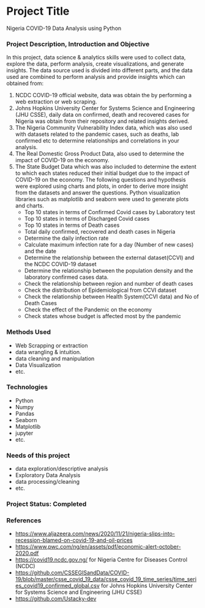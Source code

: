 # Project Title
 Nigeria COVID-19 Data Analysis using Python
 
### Project Description, Introduction and Objective
In this project, data science & analytics skills were used to collect data, explore the data, perform analysis, create visualizations, and generate insights.
The data source used is divided into different parts, and the data used are combined to perform analysis and provide insights which can obtained from:
1. NCDC COVID-19 official website, data was obtain the by performing a web extraction or web scraping.
2. Johns Hopkins University Center for Systems Science and Engineering (JHU CSSE), daily data on confirmed, death and recovered cases for Nigeria was obtain 
   from their repository and related insights derived.
3. The Nigeria Community Vulnerability Index data, which was also used with datasets related to the pandemic cases, such as deaths, lab confirmed etc to determine relationships 
   and correlations in your analysis.
4. The Real Domestic Gross Product Data, also used to determine the impact of COVID-19 on the economy.
5. The State Budget Data which was also included to determine the extent to which each states reduced their initial budget due to the impact of COVID-19 on the economy.
The following questions and hypothesis were explored using charts and plots, in order to derive more insight from the datasets and answer the questions.
Python visualization libraries such as matplotlib and seaborn were used to generate plots and charts.
    * Top 10 states in terms of Confirmed Covid cases by Laboratory test
    * Top 10 states in terms of Discharged Covid cases
    * Top 10 states in terms of Death cases
    * Total daily confirmed, recovered and death cases in Nigeria
    * Determine the daily infection rate
    * Calculate maximum infection rate for a day (Number of new cases) and the date
    * Determine the relationship between the external dataset(CCVI) and the NCDC COVID-19 dataset
    * Determine the relationship between the population density and the laboratory confirmed cases data.
    * Check the relationship between region and number of death cases
    * Check the distribution of Epidemiological from CCVI dataset
    * Check the relationship between Health System(CCVI data) and No of Death Cases
    * Check the effect of the Pandemic on the economy
    * Check states whose budget is affected most by the pandemic

### Methods Used
* Web Scrapping or extraction
* data wrangling & intuition.
* data cleaning and manipulation
* Data Visualization
* etc.

### Technologies
* Python
* Numpy
* Pandas
* Seaborn
* Matplotlib
* jupyter
* etc. 


### Needs of this project
- data exploration/descriptive analysis
- Exploratory Data Analysis
- data processing/cleaning
- etc. 

###  Project Status: Completed

### References
* https://www.aljazeera.com/news/2020/11/21/nigeria-slips-into-recession-blamed-on-covid-19-and-oil-prices
* https://www.pwc.com/ng/en/assets/pdf/economic-alert-october-2020.pdf
* https://covid19.ncdc.gov.ng/ for Nigeria Centre for Diseases Control (NCDC)
* https://github.com/CSSEGISandData/COVID-19/blob/master/csse_covid_19_data/csse_covid_19_time_series/time_series_covid19_confirmed_global.csv for Johns Hopkins
  University Center for Systems Science and Engineering (JHU CSSE)
* https://github.com/Ustacky-dev

